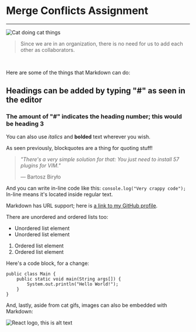 # Merge Conflicts Assignment

---

![Cat doing cat things](https://media.giphy.com/media/vFKqnCdLPNOKc/giphy.gif)

> Since we are in an organization, there is no need for us to add each other as collaborators.

<br>

Here are some of the things that Markdown can do:

## Headings can be added by typing "#" as seen in the editor
### The amount of "#" indicates the heading number; this would be heading 3

You can also use *italics* and **bolded** text wherever you wish.

As seen previously, blockquotes are a thing for quoting stuff!
> *"There's a very simple solution for that: You just need to install 57 plugins for VIM."*
> 
> — Bartosz Biryło

And you can write in-line code like this: `console.log("Very crappy code");` In-line means it's located inside regular text.

Markdown has URL support; here is [a link to my GitHub profile](https://github.com/Roman-Octavian).

There are unordered and ordered lists too:
* Unordered list element
* Unordered list element
1. Ordered list element
1. Ordered list element

Here's a code block, for a change:

    public class Main {
        public static void main(String args[]) {
            System.out.println("Hello World!");
        }
    }
And, lastly, aside from cat gifs, images can also be embedded with Markdown:

![React logo, this is alt text](https://upload.wikimedia.org/wikipedia/commons/thumb/a/a7/React-icon.svg/270px-React-icon.svg.png)